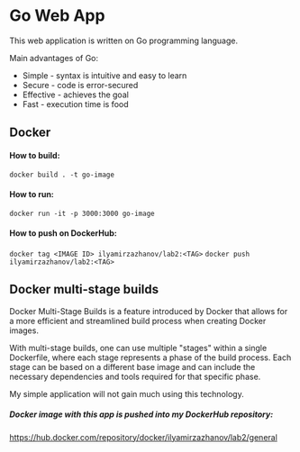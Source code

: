 # Go Web App

This web application is written on Go programming language. 

Main advantages of Go:
* Simple - syntax is intuitive and easy to learn
* Secure - code is error-secured
* Effective - achieves the goal
* Fast - execution time is food

## Docker
#### How to build:
`docker build . -t go-image`
#### How to run:
`docker run -it -p 3000:3000 go-image`
#### How to push on DockerHub:
`docker tag <IMAGE ID> ilyamirzazhanov/lab2:<TAG>`
`docker push ilyamirzazhanov/lab2:<TAG>`

## Docker multi-stage builds
Docker Multi-Stage Builds is a feature introduced by Docker that allows for a more efficient and streamlined build process when creating Docker images. 

With multi-stage builds, one can use multiple "stages" within a single Dockerfile, where each stage represents a phase of the build process. Each stage can be based on a different base image and can include the necessary dependencies and tools required for that specific phase.

My simple application will not gain much using this technology. 

##### Docker image with this app is pushed into my DockerHub repository:
https://hub.docker.com/repository/docker/ilyamirzazhanov/lab2/general
